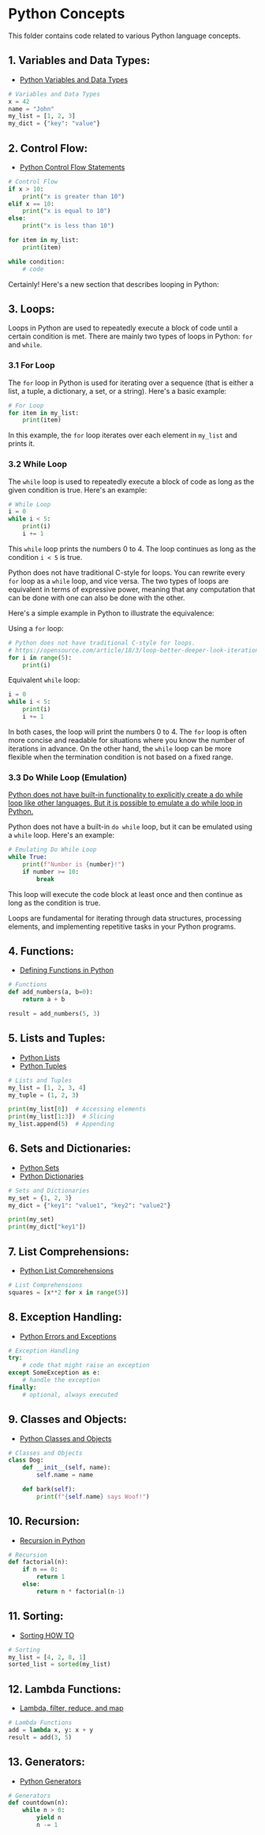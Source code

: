 # Python Concepts

This folder contains code related to various Python language concepts.

## 1. **Variables and Data Types:**

- [Python Variables and Data Types](https://www.w3schools.com/python/python_variables.asp)

```python
# Variables and Data Types
x = 42
name = "John"
my_list = [1, 2, 3]
my_dict = {"key": "value"}
```

## 2. **Control Flow:**

- [Python Control Flow Statements](https://docs.python.org/3/tutorial/controlflow.html)

```python
# Control Flow
if x > 10:
    print("x is greater than 10")
elif x == 10:
    print("x is equal to 10")
else:
    print("x is less than 10")

for item in my_list:
    print(item)

while condition:
    # code
```

Certainly! Here's a new section that describes looping in Python:

## 3. **Loops:**

Loops in Python are used to repeatedly execute a block of code until a certain condition is met. There are mainly two types of loops in Python: `for` and `while`.

### 3.1 For Loop

The `for` loop in Python is used for iterating over a sequence (that is either a list, a tuple, a dictionary, a set, or a string). Here's a basic example:

```python
# For Loop
for item in my_list:
    print(item)
```

In this example, the `for` loop iterates over each element in `my_list` and prints it.

### 3.2 While Loop

The `while` loop is used to repeatedly execute a block of code as long as the given condition is true. Here's an example:

```python
# While Loop
i = 0
while i < 5:
    print(i)
    i += 1
```

This `while` loop prints the numbers 0 to 4. The loop continues as long as the condition `i < 5` is true.

Python does not have traditional C-style for loops. You can rewrite every `for` loop as a `while` loop, and vice versa. The two types of loops are equivalent in terms of expressive power, meaning that any computation that can be done with one can also be done with the other.

Here's a simple example in Python to illustrate the equivalence:

Using a `for` loop:

```python
# Python does not have traditional C-style for loops.
# https://opensource.com/article/18/3/loop-better-deeper-look-iteration-python
for i in range(5):
    print(i)
```

Equivalent `while` loop:

```python
i = 0
while i < 5:
    print(i)
    i += 1
```

In both cases, the loop will print the numbers 0 to 4. The `for` loop is often more concise and readable for situations where you know the number of iterations in advance. On the other hand, the `while` loop can be more flexible when the termination condition is not based on a fixed range.

### 3.3 Do While Loop (Emulation)

[Python does not have built-in functionality to explicitly create a do while loop like other languages. But it is possible to emulate a do while loop in Python.](https://www.freecodecamp.org/news/python-do-while-loop-example/)

Python does not have a built-in `do while` loop, but it can be emulated using a `while` loop. Here's an example:

```python
# Emulating Do While Loop
while True:
    print(f"Number is {number}!")
    if number >= 10:
        break
```

This loop will execute the code block at least once and then continue as long as the condition is true.

Loops are fundamental for iterating through data structures, processing elements, and implementing repetitive tasks in your Python programs.

## 4. **Functions:**

- [Defining Functions in Python](https://docs.python.org/3/tutorial/controlflow.html#defining-functions)

```python
# Functions
def add_numbers(a, b=0):
    return a + b

result = add_numbers(5, 3)
```

## 5. **Lists and Tuples:**

- [Python Lists](https://docs.python.org/3/tutorial/introduction.html#lists)
- [Python Tuples](https://docs.python.org/3/tutorial/introduction.html#tuples-and-sequences)

```python
# Lists and Tuples
my_list = [1, 2, 3, 4]
my_tuple = (1, 2, 3)

print(my_list[0])  # Accessing elements
print(my_list[1:3])  # Slicing
my_list.append(5)  # Appending
```

## 6. **Sets and Dictionaries:**

- [Python Sets](https://docs.python.org/3/tutorial/datastructures.html#sets)
- [Python Dictionaries](https://docs.python.org/3/tutorial/datastructures.html#dictionaries)

```python
# Sets and Dictionaries
my_set = {1, 2, 3}
my_dict = {"key1": "value1", "key2": "value2"}

print(my_set)
print(my_dict["key1"])
```

## 7. **List Comprehensions:**

- [Python List Comprehensions](https://docs.python.org/3/tutorial/datastructures.html#list-comprehensions)

```python
# List Comprehensions
squares = [x**2 for x in range(5)]
```

## 8. **Exception Handling:**

- [Python Errors and Exceptions](https://docs.python.org/3/tutorial/errors.html)

```python
# Exception Handling
try:
    # code that might raise an exception
except SomeException as e:
    # handle the exception
finally:
    # optional, always executed
```

## 9. **Classes and Objects:**

- [Python Classes and Objects](https://docs.python.org/3/tutorial/classes.html)

```python
# Classes and Objects
class Dog:
    def __init__(self, name):
        self.name = name

    def bark(self):
        print(f"{self.name} says Woof!")
```

## 10. **Recursion:**

- [Recursion in Python](https://realpython.com/python-thinking-recursively/)

```python
# Recursion
def factorial(n):
    if n == 0:
        return 1
    else:
        return n * factorial(n-1)
```

## 11. **Sorting:**

- [Sorting HOW TO](https://docs.python.org/3/howto/sorting.html)

```python
# Sorting
my_list = [4, 2, 8, 1]
sorted_list = sorted(my_list)
```

## 12. **Lambda Functions:**

- [Lambda, filter, reduce, and map](https://towardsdatascience.com/python-map-reduce-lambda-and-list-comprehensions-61901f47b7f6)

```python
# Lambda Functions
add = lambda x, y: x + y
result = add(3, 5)
```

## 13. **Generators:**

- [Python Generators](https://realpython.com/introduction-to-python-generators/)

```python
# Generators
def countdown(n):
    while n > 0:
        yield n
        n -= 1
```
